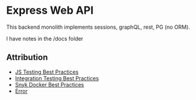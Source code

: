 # Express Web API 

This backend monolith implements sessions, graphQL, rest, PG (no ORM).

I have notes in the /docs folder

## Attribution

- [JS Testing Best Practices](https://github.com/goldbergyoni/javascript-testing-best-practices)
- [Integration Testing Best Practices](https://github.com/testjavascript/nodejs-integration-tests-best-practices)
- [Snyk Docker Best Practices](https://snyk.io/blog/10-best-practices-to-containerize-nodejs-web-applications-with-docker/)
- [Error](https://stackoverflow.com/questions/783818)
